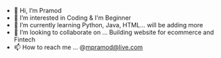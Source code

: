 - 👋 Hi, I’m Pramod
- 👀 I’m interested in Coding & I'm Beginner 
- 🌱 I’m currently learning Python, Java, HTML... will be adding more
- 💞️ I’m looking to collaborate on ... Building website for ecommerce and Fintech
- 📫 How to reach me ... @mpramod@live.com

<!---
mrappipramod/mrappipramod is a ✨ special ✨ repository because its `README.md` (this file) appears on your GitHub profile.
You can click the Preview link to take a look at your changes.
--->
